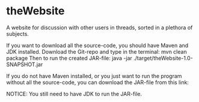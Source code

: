# theWebsite
A website for discussion with other users in threads, sorted in a plethora of subjects.

If you want to download all the source-code, you should have Maven and JDK installed.
Download the Git-repo and type in the terminal:
mvn clean package
Then to run the created JAR-file:
java -jar ./target/theWebsite-1.0-SNAPSHOT.jar

If you do not have Maven installed, or you just want to run the program without all the source-code,
you can download the JAR-file from this link:

NOTICE: You still need to have JDK to run the JAR-file.


